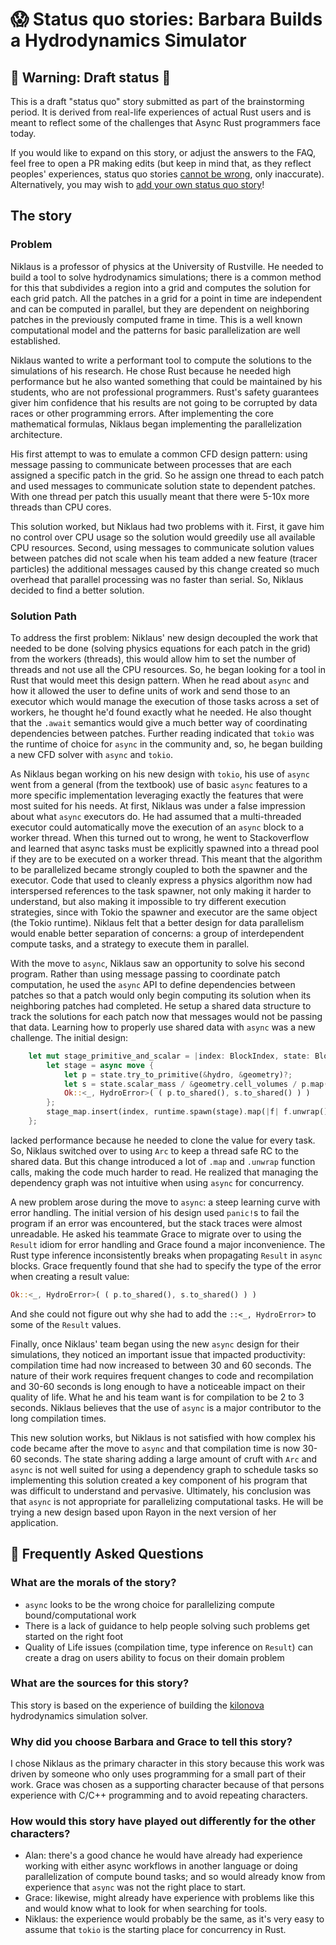 # 😱 Status quo stories: Barbara Builds a Hydrodynamics Simulator

## 🚧 Warning: Draft status 🚧

This is a draft "status quo" story submitted as part of the brainstorming period. It is derived from real-life experiences of actual Rust users and is meant to reflect some of the challenges that Async Rust programmers face today. 

If you would like to expand on this story, or adjust the answers to the FAQ, feel free to open a PR making edits (but keep in mind that, as they reflect peoples' experiences, status quo stories [cannot be wrong], only inaccurate). Alternatively, you may wish to [add your own status quo story][htvsq]!

## The story
### Problem
Niklaus is a professor of physics at the University of Rustville. He needed to build a tool to solve hydrodynamics simulations; there is a common method for this that subdivides a region into a grid and computes the solution for each grid patch. All the patches in a grid for a point in time are independent and can be computed in parallel, but they are dependent on neighboring patches in the previously computed frame in time.  This is a well known computational model and the patterns for basic parallelization are well established.

Niklaus wanted to write a performant tool to compute the solutions to the simulations of his research.  He chose Rust because he needed high performance but he also wanted something that could be maintained by his students, who are not professional programmers. Rust's safety guarantees giver him confidence that his results are not going to be corrupted by data races or other programming errors. After implementing the core mathematical formulas, Niklaus began implementing the parallelization architecture. 

His first attempt to was to emulate a common CFD design pattern: using message passing to communicate between processes that are each assigned a specific patch in the grid. So he assign one thread to each patch and used messages to communicate solution state to dependent patches.  With one thread per patch this usually meant that there were 5-10x more threads than CPU cores.

This solution worked, but Niklaus had two problems with it. First, it gave him no control over CPU usage so the solution would greedily use all available CPU resources. Second, using messages to communicate solution values between patches did not scale when his team added a new feature (tracer particles) the additional messages caused by this change created so much overhead that parallel processing was no faster than serial. So, Niklaus decided to find a better solution.

### Solution Path
To address the first problem: Niklaus' new design decoupled the work that needed to be done (solving physics equations for each patch in the grid) from the workers (threads), this would allow him to set the number of threads and not use all the CPU resources. So, he began looking for a tool in Rust that would meet this design pattern. When he read about `async` and how it allowed the user to define units of work and send those to an executor which would manage the execution of those tasks across a set of workers, he thought he'd found exactly what he needed. He also thought that the `.await` semantics would give a much better way of coordinating dependencies between patches. Further reading indicated that `tokio` was the runtime of choice for `async` in the community and, so, he began building a new CFD solver with `async` and `tokio`.

As Niklaus began working on his new design with `tokio`, his use of `async` went from a general (from the textbook) use of basic `async` features to a more specific implementation leveraging exactly the features that were most suited for his needs. At first, Niklaus was under a false impression about what `async` executors do. He had assumed that a multi-threaded executor could automatically move the execution of an `async` block to a worker thread. When this turned out to wrong, he went to Stackoverflow and learned that async tasks must be explicitly spawned into a thread pool if they are to be executed on a worker thread. This meant that the algorithm to be parallelized became strongly coupled to both the spawner and the executor. Code that used to cleanly express a physics algorithm now had interspersed references to the task spawner, not only making it harder to understand, but also making it impossible to try different execution strategies, since with Tokio the spawner and executor are the same object (the Tokio runtime). Niklaus felt that a better design for data parallelism would enable better separation of concerns: a group of interdependent compute tasks, and a strategy to execute them in parallel.

With the move to `async`, Niklaus saw an opportunity to solve his second program. Rather than using message passing to coordinate patch computation, he used the `async` API to define dependencies between patches so that a patch would only begin computing its solution when its neighboring patches had completed. He setup a shared data structure to track the solutions for each patch now that messages would not be passing that data. Learning how to properly use shared data with `async` was a new challenge. The initial design:
```rust
    let mut stage_primitive_and_scalar = |index: BlockIndex, state: BlockState<C>, hydro: H, geometry: GridGeometry| {
        let stage = async move {
            let p = state.try_to_primitive(&hydro, &geometry)?;
            let s = state.scalar_mass / &geometry.cell_volumes / p.map(P::lorentz_factor);
            Ok::<_, HydroError>( ( p.to_shared(), s.to_shared() ) )
        };
        stage_map.insert(index, runtime.spawn(stage).map(|f| f.unwrap()).shared());
    };
```
lacked performance because he needed to clone the value for every task.  So, Niklaus switched over to using `Arc` to keep a thread safe RC to the shared data. But this change introduced a lot of `.map` and `.unwrap` function calls, making the code much harder to read. He realized that managing the dependency graph was not intuitive when using `async` for concurrency.

A new problem arose during the move to `async`: a steep learning curve with error handling. The initial version of his design used `panic!`s to fail the program if an error was encountered, but the stack traces were almost unreadable. He asked his teammate Grace to migrate over to using the `Result` idiom for error handling and Grace found a major inconvenience. The Rust type inference inconsistently breaks when propagating `Result` in `async` blocks. Grace frequently found that she had to specify the type of the error when creating a result value:
```rust
Ok::<_, HydroError>( ( p.to_shared(), s.to_shared() ) )  
```
And she could not figure out why she had to add the `::<_, HydroError>` to some of the `Result` values.

Finally, once Niklaus' team began using the new `async` design for their simulations, they noticed an important issue that impacted productivity: compilation time had now increased to between 30 and 60 seconds. The nature of their work requires frequent changes to code and recompilation and 30-60 seconds is long enough to have a noticeable impact on their quality of life.  What he and his team want is for compilation to be 2 to 3 seconds. Niklaus believes that the use of `async` is a major contributor to the long compilation times.

This new solution works, but Niklaus is not satisfied with how complex his code became after the move to `async` and that compilation time is now 30-60 seconds.  The state sharing adding a large amount of cruft with `Arc` and `async` is not well suited for using a dependency graph to schedule tasks so implementing this solution created a key component of his program that was difficult to understand and pervasive. Ultimately, his conclusion was that `async` is not appropriate for parallelizing computational tasks. He will be trying a new design based upon Rayon in the next version of her application.

## 🤔 Frequently Asked Questions

### **What are the morals of the story?**
- `async` looks to be the wrong choice for parallelizing compute bound/computational work
- There is a lack of guidance to help people solving such problems get started on the right foot
- Quality of Life issues (compilation time, type inference on `Result`) can create a drag on users ability to focus on their domain problem

### **What are the sources for this story?**
This story is based on the experience of building the [kilonova](https://github.com/clemson-cal/app-kilonova) hydrodynamics simulation solver.

### **Why did you choose Barbara and Grace to tell this story?**
I chose Niklaus as the primary character in this story because this work was driven by someone who only uses programming for a small part of their work. Grace was chosen as a supporting character because of that persons experience with C/C++ programming and to avoid repeating characters.

### **How would this story have played out differently for the other characters?**
- Alan: there's a good chance he would have already had experience working with either async workflows in another language or doing parallelization of compute bound tasks; and so would already know from experience that `async` was not the right place to start.  
- Grace: likewise, might already have experience with problems like this and would know what to look for when searching for tools. 
- Niklaus: the experience would probably be the same, as it's very easy to assume that `tokio` is the starting place for concurrency in Rust.

[character]: ../characters.md
[status quo stories]: ./status_quo.md
[Alan]: ../characters/alan.md
[Grace]: ../characters/grace.md
[Niklaus]: ../characters/niklaus.md
[Barbara]: ../characters/barbara.md
[htvsq]: ../how_to_vision/status_quo.md
[cannot be wrong]: ../how_to_vision/comment.md#comment-to-understand-or-improve-not-to-negate-or-dissuade
